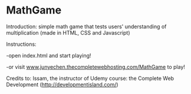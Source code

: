# MathGame
Introduction: simple math game that tests users' understanding of multiplication (made in HTML, CSS and Javascript)

Instructions:

-open index.html and start playing!

-or visit www.junyechen.thecompletewebhosting.com/MathGame to play!

Credits to: Issam, the instructor of Udemy course: the Complete Web Development (http://developmentisland.com/)
